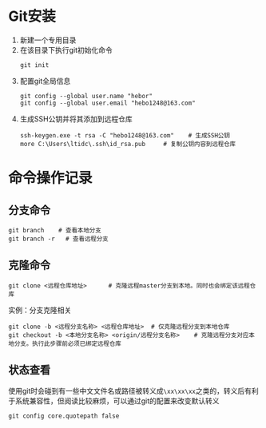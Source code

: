 # Git安装

1. 新建一个专用目录
2. 在该目录下执行git初始化命令
	```shell
	git init
	```
3. 配置git全局信息
	```shell
	git config --global user.name "hebor"
	git config --global user.email "hebo1248@163.com"
	```
4. 生成SSH公钥并将其添加到远程仓库
	```shell
	ssh-keygen.exe -t rsa -C "hebo1248@163.com"	   # 生成SSH公钥
	more C:\Users\ltidc\.ssh\id_rsa.pub		# 复制公钥内容到远程仓库
	```

# 命令操作记录

## 分支命令

```shell
git branch	  # 查看本地分支
git branch -r	# 查看远程分支
```

## 克隆命令

```shell
git clone <远程仓库地址>		# 克隆远程master分支到本地。同时也会绑定该远程仓库
```

实例：分支克隆相关
```shell
git clone -b <远程分支名称> <远程仓库地址> 	# 仅克隆远程分支到本地仓库
git checkout -b <本地分支名称> <origin/远程分支名称>	# 克隆远程分支对应本地分支。执行此步骤前必须已绑定远程仓库
```

## 状态查看

使用git时会碰到有一些中文文件名或路径被转义成`\xx\xx\xx`之类的，转义后有利于系统兼容性，但阅读比较麻烦，可以通过git的配置来改变默认转义

```shell
git config core.quotepath false
```